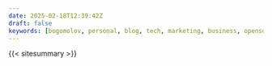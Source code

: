 ```yaml
---
date: 2025-02-18T12:39:42Z
draft: false
keywords: [bogomolov, personal, blog, tech, marketing, business, opensource]
---
```


{{< sitesummary >}}
